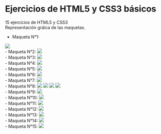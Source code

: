 # Ejercicios de HTML5 y CSS3 básicos
15 ejercicios de HTML5 y CSS3
<br />
Representación gráica de las maquetas.
<br />
- Maqueta N°1:
<img src="https://user-images.githubusercontent.com/102183213/166451708-4f0b5d1e-b36a-4ac8-8f05-1d816cd6e217.png">
<br />
- Maqueta N°2:
<img src="https://user-images.githubusercontent.com/102183213/166451775-67fcfc46-6d63-4a84-88a3-b9d800c68cb8.png">
<br />
- Maqueta N°3:
<img src="https://user-images.githubusercontent.com/102183213/166451850-95da7ff8-a5b6-498b-88a6-6dee497a3de0.png">
<br />
- Maqueta N°4:
<img src="https://user-images.githubusercontent.com/102183213/166453490-88361037-459e-4e48-8443-26979e99a1af.png">
<br />
- Maqueta N°5:
<img src="https://user-images.githubusercontent.com/102183213/166453583-49c8b58f-2860-446d-be6f-186dab2c0484.png">
<br />
- Maqueta N°6:
<img src="https://user-images.githubusercontent.com/102183213/166453676-e5d74ce8-75cd-48c3-84c5-4b5d3d3b73f7.png">
<br />
- Maqueta N°7:
<img src="https://user-images.githubusercontent.com/102183213/166453749-6c80739d-58d4-4ff3-a62b-4ccfd059b0cc.png">
<br />
- Maqueta N°8:
<img src="https://user-images.githubusercontent.com/102183213/166451944-52377f66-e138-42a9-8a37-2c2a62a0ad4b.png">
<img src="https://user-images.githubusercontent.com/102183213/166452042-630b5604-58c1-4de9-9aa0-d229b9b79721.png">
<img src="https://user-images.githubusercontent.com/102183213/166452090-1c7701ca-bb9e-4ab3-9941-ec9c7609fe5e.png">
<img src="https://user-images.githubusercontent.com/102183213/166452160-09eb8a1b-c9c5-4140-ae5c-c53a1a942833.png">
<br />
- Maqueta N°9:
<img src="https://user-images.githubusercontent.com/102183213/166452228-446ae468-bab5-4453-a08d-124e8bfc6763.png">
<br />
- Maqueta N°10:
<img src="https://user-images.githubusercontent.com/102183213/166451890-5ee6f83c-d8de-493a-b9cd-b9eb770dc8ad.png">
<br />
- Maqueta N°11:
<img src="https://user-images.githubusercontent.com/102183213/166453350-c10b2dc2-3648-475c-92f4-08206333a472.png">
<br />
- Maqueta N°12:
<img src="https://user-images.githubusercontent.com/102183213/166453300-c7b28a36-d891-4ffc-84e1-05a0a7929688.png">
<br />
- Maqueta N°13:
<img src="https://user-images.githubusercontent.com/102183213/166453438-450293b5-73c2-4db1-a0c4-e3cfdd289953.png">
<br />
- Maqueta N°14:
<img src="https://user-images.githubusercontent.com/102183213/166453551-a93e38c7-0187-457b-8db8-a62fa40786d4.png">
<br />
- Maqueta N°15:
<img src="https://user-images.githubusercontent.com/102183213/166453394-9fa5acb2-b6af-4163-84e0-a57a9b1d5368.png">
<br />
